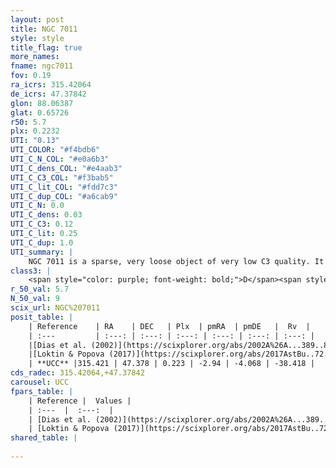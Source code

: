 ```yaml
---
layout: post
title: NGC 7011
style: style
title_flag: true
more_names: 
fname: ngc7011
fov: 0.19
ra_icrs: 315.42064
de_icrs: 47.37842
glon: 88.06387
glat: 0.65726
r50: 5.7
plx: 0.2232
UTI: "0.13"
UTI_COLOR: "#f4bdb6"
UTI_C_N_COL: "#e0a6b3"
UTI_C_dens_COL: "#e4aab3"
UTI_C_C3_COL: "#f3bab5"
UTI_C_lit_COL: "#fdd7c3"
UTI_C_dup_COL: "#a6cab9"
UTI_C_N: 0.0
UTI_C_dens: 0.03
UTI_C_C3: 0.12
UTI_C_lit: 0.25
UTI_C_dup: 1.0
UTI_summary: |
    NGC 7011 is a sparse, very loose object of very low C3 quality. It is poorly studied in the literature, with no articles listed in the last 8 years.<br><br><span style="color: #99180f; font-weight: bold;">Warning: </span>contains less than 25 stars with <i>P>0.5</i> estimated.
class3: |
    <span style="color: purple; font-weight: bold;">D</span><span style="color: red; font-weight: bold;">C</span>
r_50_val: 5.7
N_50_val: 9
scix_url: NGC%207011
posit_table: |
    | Reference    | RA    | DEC   | Plx  | pmRA  | pmDE   |  Rv  |
    | :---         | :---: | :---: | :---: | :---: | :---: | :---: |
    |[Dias et al. (2002)](https://scixplorer.org/abs/2002A%26A...389..871D) | 315.454 | 47.353 | -- | -5.06 | 1.64 | -- |
    |[Loktin & Popova (2017)](https://scixplorer.org/abs/2017AstBu..72..257L) | 315.45 | 47.353 | -- | -1.047 | -0.536 | -- |
    | **UCC** |315.421 | 47.378 | 0.223 | -2.94 | -4.068 | -38.418 | 
cds_radec: 315.42064,+47.37842
carousel: UCC
fpars_table: |
    | Reference |  Values |
    | :---  |  :---:  |
    | [Dias et al. (2002)](https://scixplorer.org/abs/2002A%26A...389..871D) | `E(B-V)=1.08, Dist=1236.0, Age=8.6` |
    | [Loktin & Popova (2017)](https://scixplorer.org/abs/2017AstBu..72..257L) | `E(B-V)=1.027, Dmod=11.756, logt=8.56` |
shared_table: |
    
---
```

